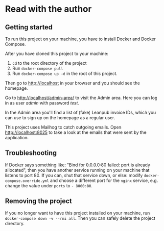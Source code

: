 # Read with the author

## Getting started

To run this project on your machine, you have to install Docker and Docker Compose.

After you have cloned this project to your machine:

1. `cd` to the root directory of the project
2. Run `docker-compose pull`
3. Run `docker-compose up -d` in the root of this project.

Then go to <http://localhost> in your browser and you should see the homepage.

Go to <http://localhost/admin-area/> to visit the Admin area. Here you can log in as user *admin* with password *test*.

In the Admin area you'll find a list of (fake) Leanpub invoice IDs, which you can use to sign up on the homepage as a regular user.

This project uses Mailhog to catch outgoing emails. Open <http://localhost:8025> to take a look at the emails that were sent by the application.

## Troubleshooting

If Docker says something like: "Bind for 0.0.0.0:80 failed: port is already allocated", then you have another service running on your machine that listens to port 80. If you can, shut that service down, or else: modify `docker-compose.override.yml` and choose a different port for the `nginx` service, e.g. change the value under `ports` to `- 8000:80`.

## Removing the project

If you no longer want to have this project installed on your machine, run `docker-compose down -v --rmi all`. Then you can safely delete the project directory.
